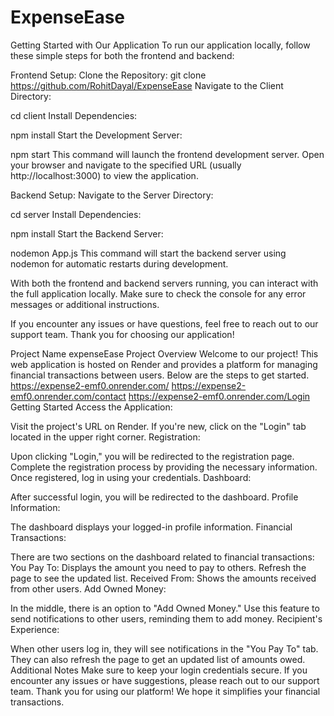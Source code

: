 # ExpenseEase
Getting Started with Our Application
To run our application locally, follow these simple steps for both the frontend and backend:

Frontend Setup:
Clone the Repository:
git clone   https://github.com/RohitDayal/ExpenseEase
Navigate to the Client Directory:


cd client
Install Dependencies:


npm install
Start the Development Server:


npm start
This command will launch the frontend development server. Open your browser and navigate to the specified URL (usually http://localhost:3000) to view the application.

Backend Setup:
Navigate to the Server Directory:


cd server
Install Dependencies:

npm install
Start the Backend Server:

nodemon App.js
This command will start the backend server using nodemon for automatic restarts during development.

With both the frontend and backend servers running, you can interact with the full application locally. Make sure to check the console for any error messages or additional instructions.

If you encounter any issues or have questions, feel free to reach out to our support team. Thank you for choosing our application!


Project Name expenseEase
Project Overview
Welcome to our project! This web application is hosted on Render and provides a platform for managing financial transactions between users. Below are the steps to get started.
https://expense2-emf0.onrender.com/
https://expense2-emf0.onrender.com/contact
https://expense2-emf0.onrender.com/Login
Getting Started
Access the Application:

Visit the project's URL on Render.
If you're new, click on the "Login" tab located in the upper right corner.
Registration:

Upon clicking "Login," you will be redirected to the registration page.
Complete the registration process by providing the necessary information.
Once registered, log in using your credentials.
Dashboard:

After successful login, you will be redirected to the dashboard.
Profile Information:

The dashboard displays your logged-in profile information.
Financial Transactions:

There are two sections on the dashboard related to financial transactions:
You Pay To:
Displays the amount you need to pay to others.
Refresh the page to see the updated list.
Received From:
Shows the amounts received from other users.
Add Owned Money:

In the middle, there is an option to "Add Owned Money."
Use this feature to send notifications to other users, reminding them to add money.
Recipient's Experience:

When other users log in, they will see notifications in the "You Pay To" tab.
They can also refresh the page to get an updated list of amounts owed.
Additional Notes
Make sure to keep your login credentials secure.
If you encounter any issues or have suggestions, please reach out to our support team.
Thank you for using our platform! We hope it simplifies your financial transactions.






